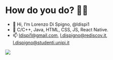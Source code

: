 # How do you do? 🐱‍🚀

- 👋 Hi, I’m Lorenzo Di Spigno, @ldispi1
- 👀 C/C++, Java, HTML, CSS, JS, React Native.
- 📫 <a href="mailto:ldispi1@gmail.com">ldispi1@gmail.com</a>, <a href="mailto:l.dispigno@rediscov.it">l.dispigno@rediscov.it</a>, <a href="mailto:l.dispigno@studenti.unipi.it">l.dispigno@studenti.unipi.it</a>

<a href="https://rediscov.it/"> ![](https://img.shields.io/static/v1?label=Rediscov&message=%E2%9D%A4&color=47b19b) </a>
<!---
## &#x1f4c8; GitHub Stats

<a href="https://github.com/ldispi1/ldispi1">
  <img align="center" src="https://github-readme-stats.vercel.app/api/top-langs/?username=ldispi1&hide=c%2B%2B,c,html&title_color=6aa6f8&text_color=8a919a&icon_color=6aa6f8&bg_color=0e1116" alt="ldispi1's GitHub Stats" />
</a>

<a href="https://github.com/ldispi1/ldispi1">
  <img align="center" src="https://github-readme-stats.vercel.app/api?username=ldispi1&show_icons=true&line_height=27&count_private=true&title_color=6aa6f8&text_color=8a919a&icon_color=6aa6f8&bg_color=0e1116" alt="ldispi1's GitHub Stats" />
</a>

## 🏆 GitHub Trophies

[![trophy](https://github-profile-trophy.vercel.app/?username=ldispi1&theme=nord)](https://github.com/ryo-ma/github-profile-trophy)

    ldispi1/ldispi1 is a ✨ special ✨ repository because its `README.md` (this file) appears on your GitHub profile.
    You can click the Preview link to take a look at your changes.
--->
